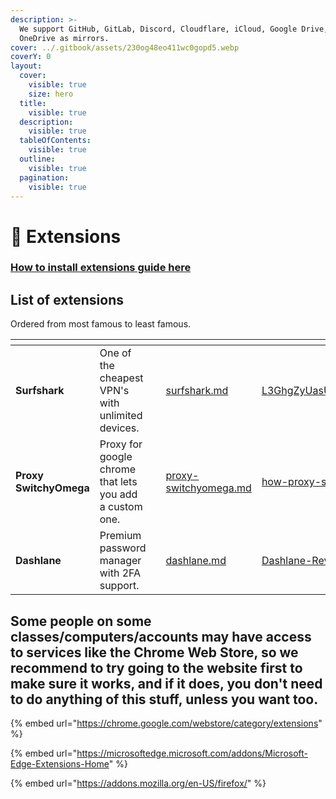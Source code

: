 ```yaml
---
description: >-
  We support GitHub, GitLab, Discord, Cloudflare, iCloud, Google Drive, and
  OneDrive as mirrors.
cover: ../.gitbook/assets/230og48eo411wc0gopd5.webp
coverY: 0
layout:
  cover:
    visible: true
    size: hero
  title:
    visible: true
  description:
    visible: true
  tableOfContents:
    visible: true
  outline:
    visible: true
  pagination:
    visible: true
---
```


# 🧩 Extensions

### [How to install extensions guide here](../how-to-install/how-to-install-extension-on-another-browser.md)

## List of extensions

Ordered from most famous to least famous.

<table data-view="cards"><thead><tr><th></th><th></th><th></th><th data-hidden data-card-target data-type="content-ref"></th><th data-hidden data-card-cover data-type="files"></th></tr></thead><tbody><tr><td><strong>Surfshark</strong></td><td>One of the cheapest VPN's with unlimited devices.</td><td></td><td><a href="surfshark.md">surfshark.md</a></td><td><a href="../.gitbook/assets/L3GhgZyUasUaDWq7SUDasn.jpg">L3GhgZyUasUaDWq7SUDasn.jpg</a></td></tr><tr><td><strong>Proxy SwitchyOmega</strong></td><td>Proxy for google chrome that lets you add a custom one.</td><td></td><td><a href="proxy-switchyomega.md">proxy-switchyomega.md</a></td><td><a href="../.gitbook/assets/how-proxy-servers-work.jpg">how-proxy-servers-work.jpg</a></td></tr><tr><td><strong>Dashlane</strong></td><td>Premium password manager with 2FA support.</td><td></td><td><a href="dashlane.md">dashlane.md</a></td><td><a href="../.gitbook/assets/Dashlane-Review-2022.jpeg">Dashlane-Review-2022.jpeg</a></td></tr></tbody></table>

## Some people on some classes/computers/accounts may have access to services like the Chrome Web Store, so we recommend to try going to the website first to make sure it works, and if it does, you don't need to do anything of this stuff, unless you want too.

{% embed url="https://chrome.google.com/webstore/category/extensions" %}

{% embed url="https://microsoftedge.microsoft.com/addons/Microsoft-Edge-Extensions-Home" %}

{% embed url="https://addons.mozilla.org/en-US/firefox/" %}
